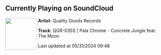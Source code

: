 ## Currently Playing on SoundCloud

[<img align="left" width="100" src="https://i1.sndcdn.com/artworks-8yLnhwfDbeuscdZY-1BxlEw-t500x500.jpg">](https://soundcloud.com/qualitygoodsrecs/pala-chrome-concrete-jungle-feat-the-moon)

**Artist**: Quality Goods Records 

**Track**: QGR-035S | Pala Chrome - Concrete Jungle feat. The Moon

Last updated at 05/31/2024 09:48
